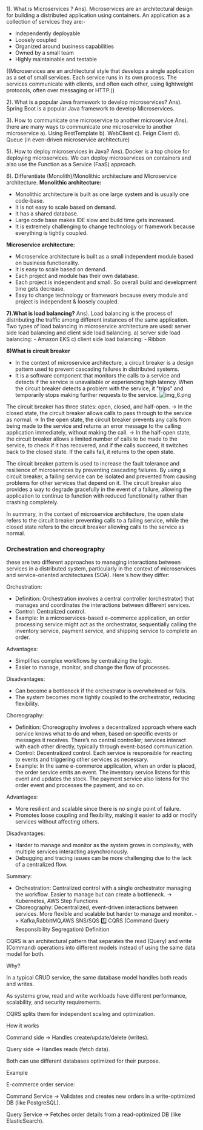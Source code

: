 
1). What is Microservices ?
Ans). Microservices are an architectural design for building a distributed application using containers.
An application as a collection of services they are:-
* Independently deployable
* Loosely coupled
* Organized around business capabilities
* Owned by a small team
* Highly maintainable and testable

((Microservices are an architectural style that develops a single application as a set of small services.
Each service runs in its own process. The services communicate with clients, and often each other,
using lightweight protocols, often over messaging or HTTP.))

2). What is a popular Java framework to develop microservices?
Ans). Spring Boot is a popular Java framework to develop Microservices.

3). How to communicate one microservice to another microservice
Ans). there are many ways to communicate one microservice to another microservice
a). Using RestTemplate
b). WebClient
c). Feign Client
d). Queue (in even-driven microservice architecture)

5). How to deploy microservices in Java?
Ans). Docker is a top choice for deploying microservices. We can deploy microservices on containers and
also use the Function as a Service (FaaS) approach.

6). Differentiate (Monolith)/Monolithic architecture and Microservice architecture.
**Monolithic architecture:**
- Monolithic architecture is built as one large system and is usually one code-base.
- It is not easy to scale based on demand.
- It has a shared database.
- Large code base makes IDE slow and build time gets increased.
- It is extremely challenging to change technology or framework because everything is tightly coupled.

**Microservice architecture:**
- Microservice architecture is built as a small independent module based on business functionality.
- It is easy to scale based on demand.
- Each project and module has their own database.
- Each project is independent and small. So overall build and development time gets decrease.
- Easy to change technology or framework because every module and project is independent & loosely coupled.

**7).What is load balancing?**
Ans). Load balancing is the process of distributing the traffic among different instances of the same application.
Two types of load balancing in microservice architecture are used: server side load balancing and client side load
balancing.
a) server side load balancing: - Amazon EKS
c) client side load balancing: - Ribbon

**8)What is circuit breaker**
* In the context of microservice architecture, a circuit breaker is a design pattern used to prevent cascading failures
in distributed systems.
* It is a software component that monitors the calls to a service and detects if the service is unavailable or
experiencing high latency.
When the circuit breaker detects a problem with the service, it "trips" and temporarily stops making further requests to
the service.
![img_6.png](images%2Fimg_6.png)

The circuit breaker has three states: open, closed, and half-open.
-> In the closed state, the circuit breaker allows calls to pass through to the service as normal.
-> In the open state, the circuit breaker prevents any calls from being made to the service and returns an error message
to the calling application immediately, without making the call.
-> In the half-open state, the circuit breaker allows a limited number of calls to be made to the service, to check if
it has recovered,
and if the calls succeed, it switches back to the closed state. If the calls fail, it returns to the open state.

The circuit breaker pattern is used to increase the fault tolerance and resilience of microservices by preventing
cascading failures.
By using a circuit breaker, a failing service can be isolated and prevented from causing problems for other services
that depend on it.
The circuit breaker also provides a way to degrade gracefully in the event of a failure, allowing the application to
continue
to function with reduced functionality rather than crashing completely.

In summary, in the context of microservice architecture, the open state refers to the circuit breaker preventing calls
to a failing service,
while the closed state refers to the circuit breaker allowing calls to the service as normal.

### Orchestration and choreography

these are two different approaches to managing interactions between services in a distributed system, particularly in
the context of microservices and service-oriented architectures (SOA). Here's how they differ:

Orchestration:

* Definition: Orchestration involves a central controller (orchestrator) that manages and coordinates the interactions
  between different services.
* Control: Centralized control.
* Example: In a microservices-based e-commerce application, an order processing service might act as the orchestrator,
  sequentially calling the inventory service, payment service, and shipping service to complete an order.

Advantages:

* Simplifies complex workflows by centralizing the logic.
* Easier to manage, monitor, and change the flow of processes.

Disadvantages:

* Can become a bottleneck if the orchestrator is overwhelmed or fails.
* The system becomes more tightly coupled to the orchestrator, reducing flexibility.

Choreography:

* Definition: Choreography involves a decentralized approach where each service knows what to do and when,
  based on specific events or messages it receives. There’s no central controller; services interact with each other
  directly,
  typically through event-based communication.
* Control: Decentralized control. Each service is responsible for reacting to events and triggering other services as
  necessary.
* Example: In the same e-commerce application, when an order is placed, the order service emits an event.
  The inventory service listens for this event and updates the stock. The payment service also listens for the order
  event and processes the payment,
  and so on.

Advantages:

* More resilient and scalable since there is no single point of failure.
* Promotes loose coupling and flexibility, making it easier to add or modify services without affecting others.

Disadvantages:

* Harder to manage and monitor as the system grows in complexity, with multiple services interacting asynchronously.
* Debugging and tracing issues can be more challenging due to the lack of a centralized flow.

Summary:

* Orchestration: Centralized control with a single orchestrator managing the workflow. Easier to manage but can create a
  bottleneck.
  -> Kubernetes, AWS Step Functions
* Choreography: Decentralized, event-driven interactions between services. More flexible and scalable but harder to
  manage and monitor.
  -> Kafka,RabbitMQ,AWS SNS/SQS
  1️⃣ CQRS (Command Query Responsibility Segregation)
  Definition

CQRS is an architectural pattern that separates the read (Query) and write (Command) operations into different models instead of using the same data model for both.

Why?

In a typical CRUD service, the same database model handles both reads and writes.

As systems grow, read and write workloads have different performance, scalability, and security requirements.

CQRS splits them for independent scaling and optimization.

How it works

Command side → Handles create/update/delete (writes).

Query side → Handles reads (fetch data).

Both can use different databases optimized for their purpose.

Example

E-commerce order service:

Command Service → Validates and creates new orders in a write-optimized DB (like PostgreSQL).

Query Service → Fetches order details from a read-optimized DB (like ElasticSearch).



